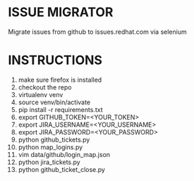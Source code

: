 # ISSUE MIGRATOR

Migrate issues from github to issues.redhat.com via selenium

# INSTRUCTIONS

1. make sure firefox is installed
2. checkout the repo
3. virtualenv venv
4. source venv/bin/activate
5. pip install -r requirements.txt
6. export GITHUB_TOKEN=<YOUR_TOKEN>
7. export JIRA_USERNAME=<YOUR_USERNAME>
8. export JIRA_PASSWORD=<YOUR_PASSWORD>
9. python github_tickets.py
10. python map_logins.py
11. vim data/github/login_map.json
12. python jira_tickets.py
13. python github_ticket_close.py
